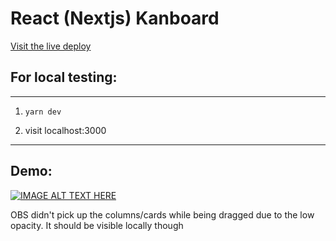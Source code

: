 # React (Nextjs) Kanboard

[Visit the live deploy](https://my-kanboard.herokuapp.com/)

## For local testing:

---

1. `yarn dev`

2. visit localhost:3000

---

## Demo:

[![IMAGE ALT TEXT HERE](https://img.youtube.com/vi/co1zU97MLdg/0.jpg)](https://youtu.be/co1zU97MLdg)

OBS didn't pick up the columns/cards while being dragged due to the low opacity. It should be visible locally though
